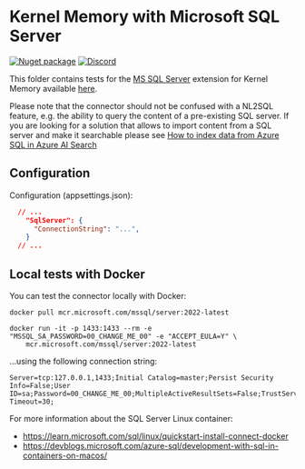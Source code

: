 # Kernel Memory with Microsoft SQL Server

[![Nuget package](https://img.shields.io/nuget/v/KernelMemory.MemoryStorage.SqlServer)](https://www.nuget.org/packages/KernelMemory.MemoryStorage.SqlServer/)
[![Discord](https://img.shields.io/discord/1063152441819942922?label=Discord&logo=discord&logoColor=white&color=d82679)](https://aka.ms/KMdiscord)

This folder contains tests for the [MS SQL Server](https://www.microsoft.com/sql-server) extension for Kernel Memory
available [here](https://github.com/kbeaugrand/SemanticKernel.Connectors.Memory.SqlServer).

Please note that the connector should not be confused with a NL2SQL feature, e.g. the ability to query the content
of a pre-existing SQL server. If you are looking for a solution that allows to import content from a SQL server and make
it searchable please see
[How to index data from Azure SQL in Azure AI Search](https://learn.microsoft.com/azure/search/search-howto-connecting-azure-sql-database-to-azure-search-using-indexers)

## Configuration

Configuration (appsettings.json):

```json
  // ...
    "SqlServer": {
      "ConnectionString": "...",
    }
  // ...
```

## Local tests with Docker

You can test the connector locally with Docker:

```shell
docker pull mcr.microsoft.com/mssql/server:2022-latest

docker run -it -p 1433:1433 --rm -e "MSSQL_SA_PASSWORD=00_CHANGE_ME_00" -e "ACCEPT_EULA=Y" \
    mcr.microsoft.com/mssql/server:2022-latest
```

...using the following connection string:
```
Server=tcp:127.0.0.1,1433;Initial Catalog=master;Persist Security Info=False;User ID=sa;Password=00_CHANGE_ME_00;MultipleActiveResultSets=False;TrustServerCertificate=True;Connection Timeout=30;
```

For more information about the SQL Server Linux container:

- https://learn.microsoft.com/sql/linux/quickstart-install-connect-docker
- https://devblogs.microsoft.com/azure-sql/development-with-sql-in-containers-on-macos/
